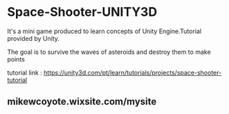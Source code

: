 # Space-Shooter-UNITY3D

It's a mini game produced to learn concepts of Unity Engine.Tutorial provided by Unity.

The goal is to survive the waves of asteroids and destroy them to make points

tutorial link : https://unity3d.com/pt/learn/tutorials/projects/space-shooter-tutorial

## mikewcoyote.wixsite.com/mysite
